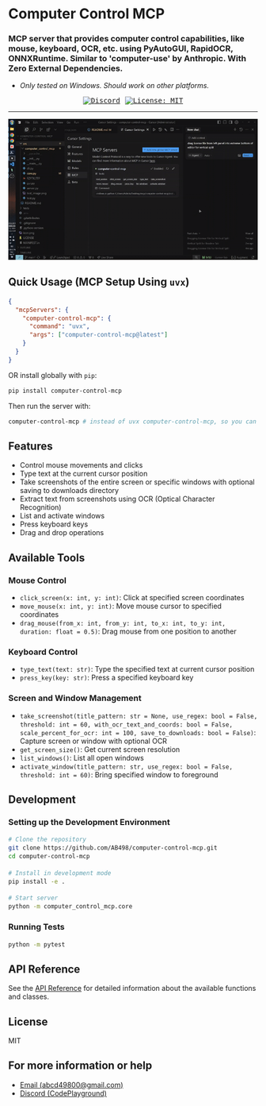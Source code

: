 # Computer Control MCP

### MCP server that provides computer control capabilities, like mouse, keyboard, OCR, etc. using PyAutoGUI, RapidOCR, ONNXRuntime. Similar to 'computer-use' by Anthropic. With Zero External Dependencies.

* *Only tested on Windows. Should work on other platforms.*

<div style="text-align:center;font-family: monospace; display: flex; align-items: center; justify-content: center; width: 100%; gap: 10px">
        <a href="https://discord.gg/ZeeqSBpjU2"><img src="https://img.shields.io/discord/1095854826786668545" alt="Discord"></a>
        <a href="https://img.shields.io/badge/License-MIT-yellow.svg"><img
                src="https://img.shields.io/badge/License-MIT-yellow.svg" alt="License: MIT"></a>
</div>

---

![MCP Computer Control Demo](https://github.com/AB498/computer-control-mcp/blob/main/demonstration.gif?raw=true)

## Quick Usage (MCP Setup Using `uvx`)

```json
{
  "mcpServers": {
    "computer-control-mcp": {
      "command": "uvx",
      "args": ["computer-control-mcp@latest"]
    }
  }
}
```

OR install globally with `pip`:
```bash
pip install computer-control-mcp
```
Then run the server with:
```bash
computer-control-mcp # instead of uvx computer-control-mcp, so you can use the latest version, also you can `uv cache clean` to clear the cache and `uvx` again to use latest version.
```

## Features

- Control mouse movements and clicks
- Type text at the current cursor position
- Take screenshots of the entire screen or specific windows with optional saving to downloads directory
- Extract text from screenshots using OCR (Optical Character Recognition)
- List and activate windows
- Press keyboard keys
- Drag and drop operations

## Available Tools

### Mouse Control
- `click_screen(x: int, y: int)`: Click at specified screen coordinates
- `move_mouse(x: int, y: int)`: Move mouse cursor to specified coordinates
- `drag_mouse(from_x: int, from_y: int, to_x: int, to_y: int, duration: float = 0.5)`: Drag mouse from one position to another

### Keyboard Control
- `type_text(text: str)`: Type the specified text at current cursor position
- `press_key(key: str)`: Press a specified keyboard key

### Screen and Window Management
- `take_screenshot(title_pattern: str = None, use_regex: bool = False, threshold: int = 60, with_ocr_text_and_coords: bool = False, scale_percent_for_ocr: int = 100, save_to_downloads: bool = False)`: Capture screen or window with optional OCR
- `get_screen_size()`: Get current screen resolution
- `list_windows()`: List all open windows
- `activate_window(title_pattern: str, use_regex: bool = False, threshold: int = 60)`: Bring specified window to foreground

## Development

### Setting up the Development Environment

```bash
# Clone the repository
git clone https://github.com/AB498/computer-control-mcp.git
cd computer-control-mcp

# Install in development mode
pip install -e .

# Start server
python -m computer_control_mcp.core
```

### Running Tests

```bash
python -m pytest
```

## API Reference

See the [API Reference](docs/api.md) for detailed information about the available functions and classes.

## License

MIT

## For more information or help

- [Email (abcd49800@gmail.com)](mailto:abcd49800@gmail.com)
- [Discord (CodePlayground)](https://discord.gg/ZeeqSBpjU2)
